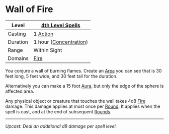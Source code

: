 # Wall of Fire

| Level    | [4th Level Spells](4th%20Level%20Spells.md)                      |
| -------- | ---------------------------------------------------------------- |
| Casting  | 1 [Action](../../../../Game%20Procedures/Core%20Procedures/Action.md)              |
| Duration | 1 hour ([Concentration](../../Concentration.md)) |
| Range    | Within Sight                                                     |
| Domains  | [Fire](../../Spell%20Domains/Fire.md)                         |

You conjure a wall of burning flames. Create an [Area](../../Areas%20of%20Effect/Area.md) you can see that is 30 feet long, 5 feet wide, and 30 feet tall for the duration.

Alternatively you can make a 15 foot [Aura](../../Areas%20of%20Effect/Aura.md), but only the edge of the sphere is affected area.

Any physical object or creature that touches the wall takes 4d8 [Fire](../../../../Game%20Procedures/Combat/Damage%20Types/Fire.md) damage. This damage applies at most once per [Round](../../../../Game%20Procedures/Core%20Procedures/Round.md). It applies when the spell is cast, and at the end of subsequent [Rounds](../../../../Game%20Procedures/Core%20Procedures/Round.md).

---
*Upcast: Deal an additional d8 damage per spell level.*
